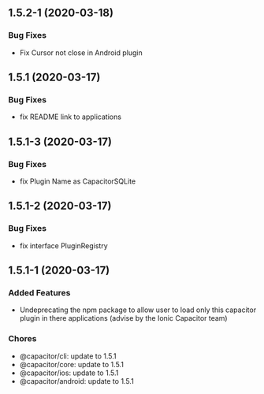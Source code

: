 ## 1.5.2-1 (2020-03-18)

### Bug Fixes

* Fix Cursor not close in Android plugin

## 1.5.1 (2020-03-17)

### Bug Fixes

* fix README link to applications

## 1.5.1-3 (2020-03-17)

### Bug Fixes

* fix Plugin Name as CapacitorSQLite

## 1.5.1-2 (2020-03-17)

### Bug Fixes

* fix interface PluginRegistry 

## 1.5.1-1 (2020-03-17)

### Added Features

* Undeprecating the npm package to allow user to load only this capacitor plugin in there applications (advise by the Ionic Capacitor team)

### Chores

* @capacitor/cli: update to 1.5.1 
* @capacitor/core: update to 1.5.1 
* @capacitor/ios: update to 1.5.1 
* @capacitor/android: update to 1.5.1 
 
